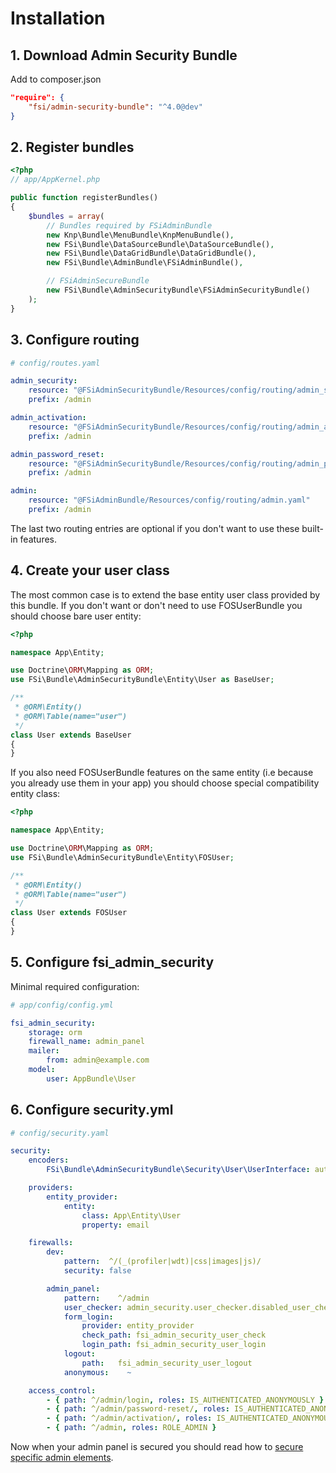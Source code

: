 # Installation

## 1. Download Admin Security Bundle

Add to composer.json

```json
"require": {
    "fsi/admin-security-bundle": "^4.0@dev"
}
```

## 2. Register bundles

```php
<?php
// app/AppKernel.php

public function registerBundles()
{
    $bundles = array(
        // Bundles required by FSiAdminBundle
        new Knp\Bundle\MenuBundle\KnpMenuBundle(),
        new FSi\Bundle\DataSourceBundle\DataSourceBundle(),
        new FSi\Bundle\DataGridBundle\DataGridBundle(),
        new FSi\Bundle\AdminBundle\FSiAdminBundle(),

        // FSiAdminSecureBundle
        new FSi\Bundle\AdminSecurityBundle\FSiAdminSecurityBundle()
    );
}
```

## 3. Configure routing

```yml
# config/routes.yaml

admin_security:
    resource: "@FSiAdminSecurityBundle/Resources/config/routing/admin_security.yaml"
    prefix: /admin

admin_activation:
    resource: "@FSiAdminSecurityBundle/Resources/config/routing/admin_activation.yaml"
    prefix: /admin

admin_password_reset:
    resource: "@FSiAdminSecurityBundle/Resources/config/routing/admin_password_reset.yaml"
    prefix: /admin

admin:
    resource: "@FSiAdminBundle/Resources/config/routing/admin.yaml"
    prefix: /admin
```

The last two routing entries are optional if you don't want to use these built-in features.

## 4. Create your user class

The most common case is to extend the base entity user class provided by this bundle. If you don't want or don't need
to use FOSUserBundle you should choose bare user entity:

```php
<?php

namespace App\Entity;

use Doctrine\ORM\Mapping as ORM;
use FSi\Bundle\AdminSecurityBundle\Entity\User as BaseUser;

/**
 * @ORM\Entity()
 * @ORM\Table(name="user")
 */
class User extends BaseUser
{
}
```

If you also need FOSUserBundle features on the same entity (i.e because you already use them in your app) you should
choose special compatibility entity class:

```php
<?php

namespace App\Entity;

use Doctrine\ORM\Mapping as ORM;
use FSi\Bundle\AdminSecurityBundle\Entity\FOSUser;

/**
 * @ORM\Entity()
 * @ORM\Table(name="user")
 */
class User extends FOSUser
{
}
```

## 5. Configure fsi_admin_security

Minimal required configuration:

```yml
# app/config/config.yml

fsi_admin_security:
    storage: orm
    firewall_name: admin_panel
    mailer:
        from: admin@example.com
    model:
        user: AppBundle\User
```

## 6. Configure security.yml

```yml
# config/security.yaml

security:
    encoders:
        FSi\Bundle\AdminSecurityBundle\Security\User\UserInterface: auto

    providers:
        entity_provider:
            entity:
                class: App\Entity\User
                property: email

    firewalls:
        dev:
            pattern:  ^/(_(profiler|wdt)|css|images|js)/
            security: false

        admin_panel:
            pattern:    ^/admin
            user_checker: admin_security.user_checker.disabled_user_checker
            form_login:
                provider: entity_provider
                check_path: fsi_admin_security_user_check
                login_path: fsi_admin_security_user_login
            logout:
                path:   fsi_admin_security_user_logout
            anonymous:    ~

    access_control:
        - { path: ^/admin/login, roles: IS_AUTHENTICATED_ANONYMOUSLY }
        - { path: ^/admin/password-reset/, roles: IS_AUTHENTICATED_ANONYMOUSLY }
        - { path: ^/admin/activation/, roles: IS_AUTHENTICATED_ANONYMOUSLY }
        - { path: ^/admin, roles: ROLE_ADMIN }
```

Now when your admin panel is secured you should read how to [secure specific admin elements](secured_admin_elements.md).
